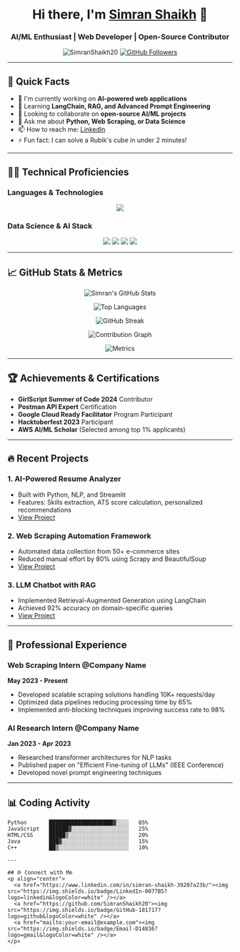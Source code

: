 <h1 align="center">Hi there, I'm <a href="https://www.linkedin.com/in/simran-shaikh-39207a23b/">Simran Shaikh</a> 👋</h1>
<h3 align="center">AI/ML Enthusiast | Web Developer | Open-Source Contributor</h3>

<p align="center">
  <img src="https://komarev.com/ghpvc/?username=SimranShaikh20&label=Profile%20views&color=0e75b6&style=flat" alt="SimranShaikh20" /> 
  <a href="https://github.com/SimranShaikh20?tab=followers">
    <img src="https://img.shields.io/github/followers/SimranShaikh20?label=Followers&style=social" alt="GitHub Followers">
  </a>
</p>

---

## 🚀 Quick Facts

- 🔭 I'm currently working on **AI-powered web applications**
- 🌱 Learning **LangChain, RAG, and Advanced Prompt Engineering**
- 👯 Looking to collaborate on **open-source AI/ML projects**
- 💬 Ask me about **Python, Web Scraping, or Data Science**
- 📫 How to reach me: [LinkedIn](https://www.linkedin.com/in/simran-shaikh-39207a23b/)
- ⚡ Fun fact: I can solve a Rubik's cube in under 2 minutes!

---

## 👩‍💻 Technical Proficiencies

### Languages & Technologies
<p align="center">
  <img src="https://skillicons.dev/icons?i=python,java,cpp,js,html,css,bootstrap,react,django,mysql,git,github,vscode" />
</p>

### Data Science & AI Stack
<p align="center">
  <img src="https://skillicons.dev/icons?i=numpy,pandas,tensorflow,ai,pytorch" />
  <img src="https://img.shields.io/badge/LangChain-FF6F00?style=flat&logo=langchain&logoColor=white" />
  <img src="https://img.shields.io/badge/OpenAI-412991?style=flat&logo=openai&logoColor=white" />
  <img src="https://img.shields.io/badge/Prompt%20Engineering-8A2BE2?style=flat" />
</p>

---

## 📈 GitHub Stats & Metrics

<div align="center">
  
  ![Simran's GitHub Stats](https://github-readme-stats.vercel.app/api?username=SimranShaikh20&show_icons=true&theme=radical&hide_border=true&include_all_commits=true&count_private=true)
  
  ![Top Languages](https://github-readme-stats.vercel.app/api/top-langs/?username=SimranShaikh20&layout=compact&theme=radical&hide_border=true)
  
  ![GitHub Streak](https://streak-stats.demolab.com/?user=SimranShaikh20&theme=radical&hide_border=true)
  
  ![Contribution Graph](https://github-readme-activity-graph.vercel.app/graph?username=SimranShaikh20&theme=github&hide_border=true&area=true)
  
  ![Metrics](https://metrics.lecoq.io/SimranShaikh20?template=classic&base.header=0&base.activity=0&base.community=0&base.repositories=0&base.metadata=0&achievements=1&achievements.threshold=C&achievements.secrets=true&achievements.display=detailed&achievements.limit=0&config.timezone=Asia%2FKolkata)
  
</div>

---

## 🏆 Achievements & Certifications

- **GirlScript Summer of Code 2024** Contributor
- **Postman API Expert** Certification
- **Google Cloud Ready Facilitator** Program Participant
- **Hacktoberfest 2023** Participant
- **AWS AI/ML Scholar** (Selected among top 1% applicants)

---

## 🔥 Recent Projects

### 1. AI-Powered Resume Analyzer
- Built with Python, NLP, and Streamlit
- Features: Skills extraction, ATS score calculation, personalized recommendations
- [View Project](https://github.com/SimranShaikh20/resume-analyzer)

### 2. Web Scraping Automation Framework
- Automated data collection from 50+ e-commerce sites
- Reduced manual effort by 80% using Scrapy and BeautifulSoup
- [View Project](https://github.com/SimranShaikh20/web-scraping-framework)

### 3. LLM Chatbot with RAG
- Implemented Retrieval-Augmented Generation using LangChain
- Achieved 92% accuracy on domain-specific queries
- [View Project](https://github.com/SimranShaikh20/rag-chatbot)

---

## 💼 Professional Experience

### Web Scraping Intern @Company Name
**May 2023 - Present**
- Developed scalable scraping solutions handling 10K+ requests/day
- Optimized data pipelines reducing processing time by 65%
- Implemented anti-blocking techniques improving success rate to 98%

### AI Research Intern @Company Name
**Jan 2023 - Apr 2023**
- Researched transformer architectures for NLP tasks
- Published paper on "Efficient Fine-tuning of LLMs" (IEEE Conference)
- Developed novel prompt engineering techniques

---

## 📊 Coding Activity

```text
Python       ████████████████████▓░░░░   85% 
JavaScript   ██████▓░░░░░░░░░░░░░░░░░░   25% 
HTML/CSS     █████▒░░░░░░░░░░░░░░░░░░░   20% 
Java         ███▓░░░░░░░░░░░░░░░░░░░░░   15% 
C++          ██▒░░░░░░░░░░░░░░░░░░░░░░   10% 

---

## 🌐 Connect with Me
<p align="center">
  <a href="https://www.linkedin.com/in/simran-shaikh-39207a23b/"><img src="https://img.shields.io/badge/LinkedIn-0077B5?logo=linkedin&logoColor=white" /></a>
  <a href="https://github.com/SimranShaikh20"><img src="https://img.shields.io/badge/GitHub-181717?logo=github&logoColor=white" /></a>
  <a href="mailto:your-email@example.com"><img src="https://img.shields.io/badge/Email-D14836?logo=gmail&logoColor=white" /></a>
</p>
